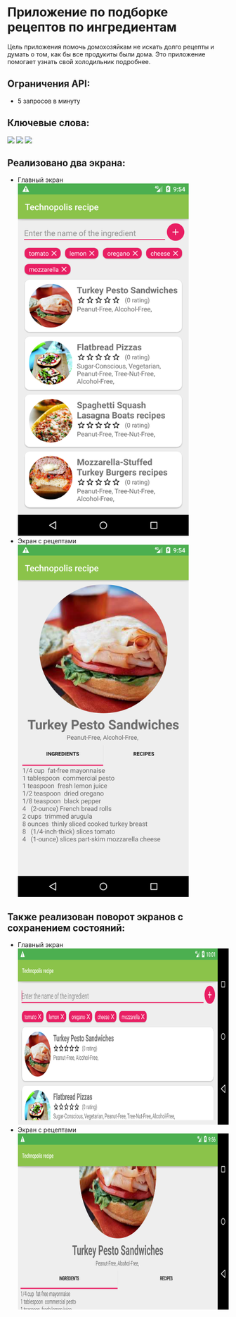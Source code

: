 <h1> Приложение по подборке рецептов по ингредиентам </h1> 
<p>  Цель приложения помочь домохозяйкам не искать долго рецепты и думать о том, как бы все продукиты были дома. Это приложение помогает узнать свой холодильник подробнее. </p>
<h2> Ограничения API: </h2>
<ul>
    <li>5 запросов в минуту</li>
</ul>
<h2> Ключевые слова: </h2>

<p>
<img src="https://img.shields.io/badge/-MVVC-brightgreen" height="50"/>
<img src="https://img.shields.io/badge/-databinding%20-yellowgreen" height="50"/>
<img src="https://img.shields.io/badge/-retrofit%202-blue" height="50"/>
</p>


<h2> Реализовано два экрана: </h2>
 <ul>
    <li>Главный экран</li>
    <img src="app/imgExample/StartMenu.png" height="800"/>
    <li>Экран с рецептами</li>
    <img src="app/imgExample/dish.png" height="800"/>
  </ul>

<h2> Также реализован поворот экранов с сохранением состояний: </h2>
 <ul>
    <li>Главный экран</li>
    <img src="app/imgExample/StartMenuRotate.png" height="400"/>
    <li>Экран с рецептами</li>
    <img src="app/imgExample/DishRotate.png" height="400"/>
  </ul>
